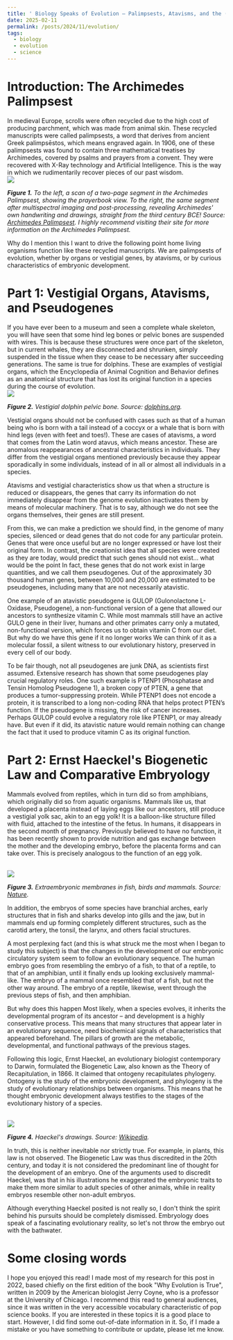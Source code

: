 ```yaml
---
title: ' Biology Speaks of Evolution – Palimpsests, Atavisms, and the (Disproved) "Biogenetic Law"'
date: 2025-02-11
permalink: /posts/2024/11/evolution/
tags:
  - biology
  - evolution
  - science
---
```


Introduction: The Archimedes Palimpsest
======

In medieval Europe, scrolls were often recycled due to the high cost of producing parchment, which was made from animal skin. These recycled manuscripts were called palimpsests, a word that derives from ancient Greek palimpsēstos, which means engraved again. In 1906, one of these palimpsests was found to contain three mathematical treatises by Archimedes, covered by psalms and prayers from a convent. They were recovered with X-Ray technology and Artificial Intelligence. This is the way in which we rudimentarily recover pieces of our past wisdom.
<br/><img src='/images/post2-palimpsest.png'>

***Figure 1.** To the left, a scan of a two-page segment in the Archimedes Palimpsest, showing the prayerbook view. To the right, the same segment after multispectral imaging and post-processing, revealing Archimedes' own handwriting and drawings, straight from the third century BCE! Source: [Archimedes Palimpsest]( httpswww.archimedespalimpsest.orgaboutimagingprocessing.php). I highly recommend visiting their site for more information on the Archimedes Palimpsest.*

Why do I mention this I want to drive the following point home living organisms function like these recycled manuscripts. We are palimpsests of evolution, whether by organs or vestigial genes, by atavisms, or by curious characteristics of embryonic development.

Part 1: Vestigial Organs, Atavisms, and Pseudogenes
======

If you have ever been to a museum and seen a complete whale skeleton, you will have seen that some hind leg bones or pelvic bones are suspended with wires. This is because these structures were once part of the skeleton, but in current whales, they are disconnected and shrunken, simply suspended in the tissue when they cease to be necessary after succeeding generations. The same is true for dolphins. These are examples of vestigial organs, which the Encyclopedia of Animal Cognition and Behavior defines as an anatomical structure that has lost its original function in a species during the course of evolution.
<br/><img src='/images/post2-bone.jpg'>

***Figure 2.** Vestigial dolphin pelvic bone. Source: [dolphins.org](httpswww.dolphins.org.zadolphin-skeletons.html).*

Vestigial organs should not be confused with cases such as that of a human being who is born with a tail instead of a coccyx or a whale that is born with hind legs (even with feet and toes!). These are cases of atavisms, a word that comes from the Latin word atavus, which means ancestor. These are anomalous reappearances of ancestral characteristics in individuals. They differ from the vestigial organs mentioned previously because they appear sporadically in some individuals, instead of in all or almost all individuals in a species.

Atavisms and vestigial characteristics show us that when a structure is reduced or disappears, the genes that carry its information do not immediately disappear from the genome evolution inactivates them by means of molecular machinery. That is to say, although we do not see the organs themselves, their genes are still present.

From this, we can make a prediction we should find, in the genome of many species, silenced or dead genes that do not code for any particular protein. Genes that were once useful but are no longer expressed or have lost their original form. In contrast, the creationist idea that all species were created as they are today, would predict that such genes should not exist... what would be the point In fact, these genes that do not work exist in large quantities, and we call them pseudogenes. Out of the approximately 30 thousand human genes, between 10,000 and 20,000 are estimated to be pseudogenes, including many that are not necessarily atavistic.

One example of an atavistic pseudogene is GULOP (Gulonolactone L-Oxidase, Pseudogene), a non-functional version of a gene that allowed our ancestors to synthesize vitamin C. While most mammals still have an active GULO gene in their liver, humans and other primates carry only a mutated, non-functional version, which forces us to obtain vitamin C from our diet. But why do we have this gene if it no longer works We can think of it as a molecular fossil, a silent witness to our evolutionary history, preserved in every cell of our body.

To be fair though, not all pseudogenes are junk DNA, as scientists first assumed. Extensive research has shown that some pseudogenes play crucial regulatory roles. One such example is PTENP1 (Phosphatase and Tensin Homolog Pseudogene 1), a broken copy of PTEN, a gene that produces a tumor-suppressing protein. While PTENP1 does not encode a protein, it is transcribed to a long non-coding RNA that helps protect PTEN’s function. If the pseudogene is missing, the risk of cancer increases. Perhaps GULOP could evolve a regulatory role like PTENP1, or may already have. But even if it did, its atavistic nature would remain nothing can change the fact that it used to produce vitamin C as its original function.

Part 2: Ernst Haeckel's Biogenetic Law and Comparative Embryology
======

Mammals evolved from reptiles, which in turn did so from amphibians, which originally did so from aquatic organisms. Mammals like us, that developed a placenta instead of laying eggs like our ancestors, still produce a vestigial yolk sac, akin to an egg yolk! It is a balloon-like structure filled with fluid, attached to the intestine of the fetus. In humans, it disappears in the second month of pregnancy. Previously believed to have no function, it has been recently shown to provide nutrition and gas exchange between the mother and the developing embryo, before the placenta forms and can take over. This is precisely analogous to the function of an egg yolk.

<br/><img src='/images/post2-yolk.png'>

***Figure 3.** Extraembryonic membranes in fish, birds and mammals. Source: [Nature](www.nature.comarticless41467-020-17575-w).*

In addition, the embryos of some species have branchial arches, early structures that in fish and sharks develop into gills and the jaw, but in mammals end up forming completely different structures, such as the carotid artery, the tonsil, the larynx, and others facial structures.

A most perplexing fact (and this is what struck me the most when I began to study this subject) is that the changes in the development of our embryonic circulatory system seem to follow an evolutionary sequence. The human embryo goes from resembling the embryo of a fish, to that of a reptile, to that of an amphibian, until it finally ends up looking exclusively mammal-like. The embryo of a mammal once resembled that of a fish, but not the other way around. The embryo of a reptile, likewise, went through the previous steps of fish, and then amphibian.

But why does this happen Most likely, when a species evolves, it inherits the developmental program of its ancestor – and development is a highly conservative process. This means that many structures that appear later in an evolutionary sequence, need biochemical signals of characteristics that appeared beforehand. The pillars of growth are the metabolic, developmental, and functional pathways of the previous stages.

Following this logic, Ernst Haeckel, an evolutionary biologist contemporary to Darwin, formulated the Biogenetic Law, also known as the Theory of Recapitulation, in 1866. It claimed that ontogeny recapitulates phylogeny. Ontogeny is the study of the embryonic development, and phylogeny is the study of evolutionary relationships between organisms. This means that he thought embryonic development always testifies to the stages of the evolutionary history of a species.

<br/><img src='/images/post2-haeckel.jpg'>

***Figure 4.** Haeckel's drawings. Source: [Wikipedia](httpsen.m.wikipedia.orgwikiFileHaeckel_drawings.jpg).*

In truth, this is neither inevitable nor strictly true. For example, in plants, this law is not observed. The Biogenetic Law was thus discredited in the 20th century, and today it is not considered the predominant line of thought for the development of an embryo. One of the arguments used to discredit Haeckel, was that in his illustrations he exaggerated the embryonic traits to make them more similar to adult species of other animals, while in reality embryos resemble other non-adult embryos.

Although everything Haeckel posited is not really so, I don't think the spirit behind his pursuits should be completely dismissed. Embryology does speak of a fascinating evolutionary reality, so let's not throw the embryo out with the bathwater.

Some closing words
======

I hope you enjoyed this read! I made most of my research for this post in 2022, based chiefly on the first edition of the book "Why Evolution is True", written in 2009 by the American biologist Jerry Coyne, who is a professor at the University of Chicago. I recommend this read to general audiences, since it was written in the very accessible vocabulary characteristic of pop science books. If you are interested in these topics it is a good place to start. However, I did find some out-of-date information in it. So, if I made a mistake or you have something to contribute or update, please let me know.
